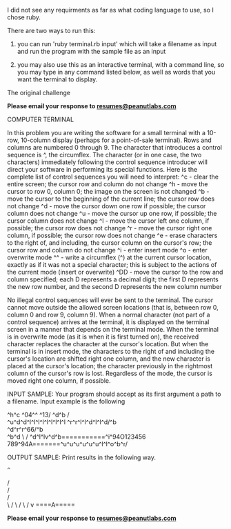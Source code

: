 I did not see any requirments as far as what coding language to use, so I chose ruby.

There are two ways to run this:

1) you can run 'ruby terminal.rb input' which will take a filename as input and run the program with the sample file as an input

2) you may also use this as an interactive terminal, with a command line, so you may type in any command listed below, as well as words that you want the terminal to display.


The original challenge

**Please email your response to resumes@peanutlabs.com**

COMPUTER TERMINAL

In this problem you are writing the software for a small terminal with a 10-row, 10-column display (perhaps for a point-of-sale terminal). Rows and columns are numbered 0 through 9. The character that introduces a control sequence is ^, the circumflex. The character (or in one case, the two characters) immediately following the control sequence introducer will direct your software in performing its special functions.
Here is the complete list of control sequences you will need to interpret:
^c - clear the entire screen; the cursor row and column do not change
^h - move the cursor to row 0, column 0; the image on the screen is not changed
^b - move the cursor to the beginning of the current line; the cursor row does not change
^d - move the cursor down one row if possible; the cursor column does not change
^u - move the cursor up one row, if possible; the cursor column does not change
^l - move the cursor left one column, if possible; the cursor row does not change
^r - move the cursor right one column, if possible; the cursor row does not change
^e - erase characters to the right of, and including, the cursor column on the cursor's row; the cursor row and column do not change
^i - enter insert mode
^o - enter overwrite mode
^^ - write a circumflex (^) at the current cursor location, exactly as if it was not a special character; this is subject to the actions of the current mode (insert or overwrite)
^DD - move the cursor to the row and column specified; each D represents a decimal digit; the first D represents the new row number, and the second D represents the new column number

No illegal control sequences will ever be sent to the terminal. The cursor cannot move outside the allowed screen locations (that is, between row 0, column 0 and row 9, column 9).
When a normal character (not part of a control sequence) arrives at the terminal, it is displayed on the terminal screen in a manner that depends on the terminal mode. When the terminal is in overwrite mode (as it is when it is first turned on), the received character replaces the character at the cursor's location. But when the terminal is in insert mode, the characters to the right of and including the cursor's location are shifted right one column, and the new character is placed at the cursor's location; the character previously in the rightmost column of the cursor's row is lost.
Regardless of the mode, the cursor is moved right one column, if possible.

INPUT SAMPLE:
Your program should accept as its first argument a path to a filename. Input example is the following

^h^c
^04^^
^13/ \^d^b  /   \
^u^d^d^l^l^l^l^l^l^l^l^l
^r^r^l^l^d<CodeEval >^l^l^d/^b \
^d^r^r^66/^b  \
^b^d   \ /
^d^l^lv^d^b===========^i^94O123456
789^94A=======^u^u^u^u^u^u^l^l\^o^b^r/

OUTPUT SAMPLE:
Print results in the following way.

    ^
   / \
  /   \
 /     \
<CodeEval>
 \     /
  \   /
   \ /
    v
====A=====


**Please email your response to resumes@peanutlabs.com**

